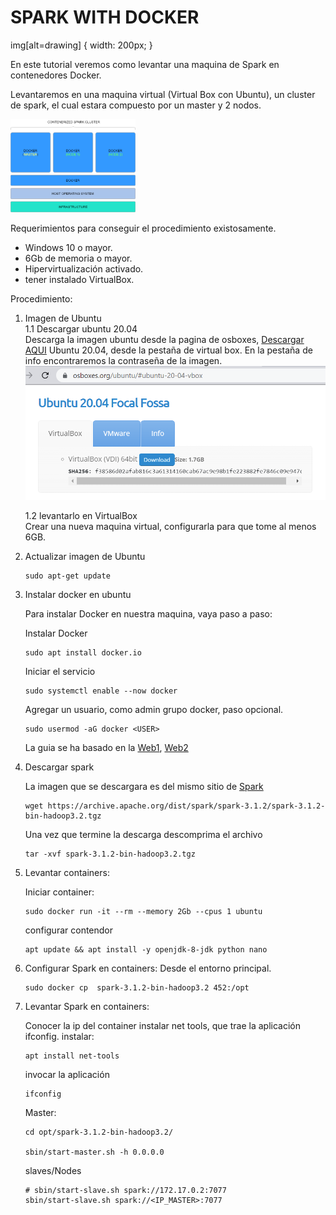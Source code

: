 
# SPARK WITH DOCKER

img[alt=drawing] { width: 200px; }


En este tutorial veremos como levantar una maquina de Spark en contenedores Docker. 

Levantaremos en una maquina virtual (Virtual Box con Ubuntu), un cluster de spark, el cual estara compuesto por un master y 2 nodos.

<img src="imagen/spark_docker.png" alt="drawing" style="width:200px;"/>


Requerimientos para conseguir el procedimiento existosamente. 

- Windows 10 o mayor.
- 6Gb de memoria o mayor.
- Hipervirtualización activado.
- tener instalado VirtualBox.

Procedimiento:

1. Imagen de Ubuntu <br> 
   1.1 Descargar ubuntu 20.04  <br>
   Descarga la imagen ubuntu desde la pagina de osboxes, 
   [Descargar AQUI](https://www.osboxes.org/ubuntu/#ubuntu-20-04-vbox "Imagen OSBOXES Descargar") Ubuntu 20.04, desde la pestaña de virtual box. En la pestaña de info encontraremos la contraseña de la imagen.
   <br>
   ![docker](imagen/ubuntu20_04.png)

   1.2 levantarlo en VirtualBox  <br>
   Crear una nueva maquina virtual, configurarla para que tome al menos 6GB.

2. Actualizar imagen de Ubuntu
   ```
   sudo apt-get update
   ```
   
3. Instalar docker en ubuntu
   
   Para instalar Docker en nuestra maquina, vaya paso a paso:

   Instalar Docker
   ```
   sudo apt install docker.io
   ```

   Iniciar el servicio   
   ```
   sudo systemctl enable --now docker
   ```

   Agregar un usuario, como admin grupo docker, paso opcional. 
   ```
   sudo usermod -aG docker <USER> 
   ```

   La guia se ha basado en la [Web1](https://linuxconfig.org/how-to-install-docker-on-ubuntu-20-04-lts-focal-fossa "Configurar Docker"), [Web2](https://docs.docker.com/engine/install/ubuntu/ "Docker oficial")
   

4. Descargar spark

   La imagen que se descargara es del mismo sitio de [Spark](https://spark.apache.org/downloads.html "Spark Download")
   
   ```   
   wget https://archive.apache.org/dist/spark/spark-3.1.2/spark-3.1.2-bin-hadoop3.2.tgz
   ```
   
   Una vez que termine la descarga descomprima el archivo
   ```   
   tar -xvf spark-3.1.2-bin-hadoop3.2.tgz
   ```
   
5. Levantar containers:

   Iniciar container:
   ```
   sudo docker run -it --rm --memory 2Gb --cpus 1 ubuntu
   ```
   configurar contendor
   ```
   apt update && apt install -y openjdk-8-jdk python nano 

6. Configurar Spark en containers:
   Desde el entorno principal.
   
   ```
   sudo docker cp  spark-3.1.2-bin-hadoop3.2 452:/opt
   ```
   
7. Levantar Spark en containers:

   Conocer la ip del container
   instalar net tools, que trae la aplicación ifconfig. 
   instalar:  
   ```
   apt install net-tools
   ```
   invocar la aplicación
   ```
   ifconfig
   ```

   Master:
   ```   
   cd opt/spark-3.1.2-bin-hadoop3.2/
   
   sbin/start-master.sh -h 0.0.0.0
   ```

   slaves/Nodes
   ```
   # sbin/start-slave.sh spark://172.17.0.2:7077
   sbin/start-slave.sh spark://<IP_MASTER>:7077

   ```
